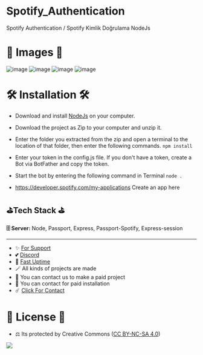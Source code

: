 # Spotify_Authentication
Spotify Authentication / Spotify Kimlik Doğrulama NodeJs

# 🎈 Images 🎈

![image](https://github.com/fastuptime/Spotify_Authentication/assets/63351166/2238ce07-b2aa-4554-90a5-b1db27a66a78)
![image](https://github.com/fastuptime/Spotify_Authentication/assets/63351166/f3846354-9a3a-4387-bea2-e39c068670f4)
![image](https://github.com/fastuptime/Spotify_Authentication/assets/63351166/400b23dd-f010-473d-bd16-47ae18b3f375)
![image](https://github.com/fastuptime/Spotify_Authentication/assets/63351166/5866e5d4-e2bc-4421-9c8c-dce533081ee5)

# 🛠️ Installation 🛠️

- Download and install [NodeJs](https://nodejs.org/en/download) on your computer.
- Download the project as Zip to your computer and unzip it.
- Enter the folder you extracted from the zip and open a terminal to the location of that folder, then enter the following commands.
`npm install`
- Enter your token in the config.js file. If you don't have a token, create a Bot via BotFather and copy the token.
- Start the bot by entering the following command in Terminal
`node .`

- https://developer.spotify.com/my-applications Create an app here

## ⛳Tech Stack ⛳

**🗄️ Server:** Node, Passport, Express, Passport-Spotify, Express-session

---
- ✨ [For Support](https://github.com/sponsors/fastuptime) <br>
- 💕 [Discord](https://fastuptime.com/discord)<br>
- 🏓 [Fast Uptime](https://fastuptime.com/)<br>
- 🪄 All kinds of projects are made <br>
- 🧨 You can contact us to make a paid project<br>
- 💸 You can contact for paid installation<br>
- ☄️ [Click For Contact](mailto:fastuptime@gmail.com)<br>

# 🎯 License 🎯
- ⚖️ Its protected by Creative Commons ([CC BY-NC-SA 4.0](https://creativecommons.org/licenses/by-nc-sa/4.0/))

<a href="https://creativecommons.org/licenses/by-nc-sa/4.0/" title="BYNCSA40"><img src="https://licensebuttons.net/l/by-nc-sa/4.0/88x31.png"></a>
